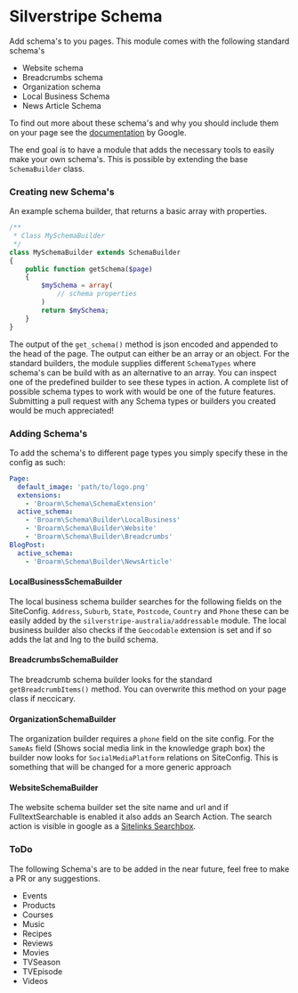 # Silverstripe Schema

Add schema's to you pages. This module comes with the following standard schema's
- Website schema
- Breadcrumbs schema
- Organization schema
- Local Business Schema
- News Article Schema

To find out more about these schema's and why you should include them on your page see the [documentation](https://developers.google.com/search/docs/data-types/data-type-selector) by Google.

The end goal is to have a module that adds the necessary tools to easily make your own schema's. This is possible by extending the base `SchemaBuilder` class.
 
### Creating new Schema's
 
An example schema builder, that returns a basic array with properties.
```php
/**
 * Class MySchemaBuilder
 */
class MySchemaBuilder extends SchemaBuilder 
{
    public function getSchema($page)
    {
        $mySchema = array(
            // schema properties
        )
        return $mySchema;
    }
}
```
The output of the `get_schema()` method is json encoded and appended to the head of the page.
The output can either be an array or an object. For the standard builders, the module supplies different `SchemaTypes` where schema's can be build with as an alternative to an array.
You can inspect one of the predefined builder to see these types in action. A complete list of possible schema types to work with would be 
one of the future features. Submitting a pull request with any Schema types or builders you created would be much appreciated!  

### Adding Schema's

To add the schema's to different page types you simply specify these in the config as such:
```yaml
Page:
  default_image: 'path/to/logo.png'
  extensions:
    - 'Broarm\Schema\SchemaExtension'
  active_schema:
    - 'Broarm\Schema\Builder\LocalBusiness'
    - 'Broarm\Schema\Builder\Website'
    - 'Broarm\Schema\Builder\Breadcrumbs'
BlogPost:
  active_schema:
    - 'Broarm\Schema\Builder\NewsArticle'
```

#### LocalBusinessSchemaBuilder

The local business schema builder searches for the following fields on the SiteConfig. `Address`, `Suburb`, `State`, `Postcode`, `Country` and `Phone` these can be easily added by the `silverstripe-australia/addressable` module. 
The local business builder also checks if the `Geocodable` extension is set and if so adds the lat and lng to the build schema. 

#### BreadcrumbsSchemaBuilder

The breadcrumb schema builder looks for the standard `getBreadcrumbItems()` method. 
You can overwrite this method on your page class if neccicary.

#### OrganizationSchemaBuilder

The organization builder requires a `phone` field on the site config. 
For the `SameAs` field (Shows social media link in the knowledge graph box) the builder now looks for `SocialMediaPlatform` relations on SiteConfig. 
This is something that will be changed for a more generic approach  

#### WebsiteSchemaBuilder

The website schema builder set the site name and url and if FulltextSearchable is enabled it also adds an Search Action. 
The search action is visible in google as a [Sitelinks Searchbox](https://developers.google.com/search/docs/data-types/sitelinks-searchbox).

### ToDo

The following Schema's are to be added in the near future, feel free to make a PR or any suggestions.

- Events
- Products
- Courses
- Music
- Recipes
- Reviews
- Movies
- TVSeason
- TVEpisode
- Videos
